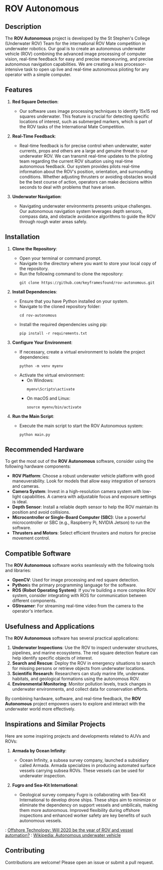 # ROV Autonomous

## Description
The **ROV Autonomous** project is developed by the St Stephen's College (Underwater ROV) Team for the international ROV Mate competition in underwater robotics. Our goal is to create an autonomous underwater vehicle (ROV) combining the advanced image processing of computer vision, real-time feedback for easy and precise manoeuvring, and precise autonomous navigation capabilities. We are creating a less processor-intensive task to open up live and real-time autonomous piloting for any operator with a simple computer.


## Features

1. **Red Square Detection**:
   - Our software uses image processing techniques to identify 15x15 red squares underwater. This feature is crucial for detecting specific locations of interest, such as submerged markers, which is part of the ROV tasks of the International Mate Competition. 

2. **Real-Time Feedback**:
   - Real-time feedback is for precise control when underwater, water currents, props and others are a large and genuine threat to our underwater ROV. We can transmit real-time updates to the piloting team regarding the current ROV situation using real-time autonomous feedback. Our system provides pilots real-time information about the ROV's position, orientation, and surrounding conditions. Whether adjusting thrusters or avoiding obstacles would be the best course of action, operators can make decisions within seconds to deal with problems that have arisen.

3. **Underwater Navigation**:
   - Navigating underwater environments presents unique challenges. Our autonomous navigation system leverages depth sensors, compass data, and obstacle avoidance algorithms to guide the ROV through rough water areas safely. 

## Installation
1. **Clone the Repository**:
   - Open your terminal or command prompt.
   - Navigate to the directory where you want to store your local copy of the repository.
   - Run the following command to clone the repository:
     ```
     git clone https://github.com/keyframesfound/rov-autonomous.git
     ```

2. **Install Dependencies**:
   - Ensure that you have Python installed on your system.
   - Navigate to the cloned repository folder:
     ```
     cd rov-autonomous
     ```
   - Install the required dependencies using pip:
     ```
     pip install -r requirements.txt
     ```

3. **Configure Your Environment**:
   - If necessary, create a virtual environment to isolate the project dependencies:
     ```
     python -m venv myenv
     ```
   - Activate the virtual environment:
     - On Windows:
       ```
       myenv\Scripts\activate
       ```
     - On macOS and Linux:
       ```
       source myenv/bin/activate
       ```

4. **Run the Main Script**:
   - Execute the main script to start the ROV Autonomous system:
     ```
     python main.py
     ```

## Recommended Hardware

To get the most out of the **ROV Autonomous** software, consider using the following hardware components:

- **ROV Platform**: Choose a robust underwater vehicle platform with good maneuverability. Look for models that allow easy integration of sensors and cameras.
- **Camera System**: Invest in a high-resolution camera system with low-light capabilities. A camera with adjustable focus and exposure settings is ideal.
- **Depth Sensor**: Install a reliable depth sensor to help the ROV maintain its position and avoid collisions.
- **Microcontroller or Single-Board Computer (SBC)**: Use a powerful microcontroller or SBC (e.g., Raspberry Pi, NVIDIA Jetson) to run the software.
- **Thrusters and Motors**: Select efficient thrusters and motors for precise movement control.

## Compatible Software

The **ROV Autonomous** software works seamlessly with the following tools and libraries:

- **OpenCV**: Used for image processing and red square detection.
- **Python**is the primary programming language for the software.
- **ROS (Robot Operating System)**: If you're building a more complex ROV system, consider integrating with ROS for communication between different components.
- **GStreamer**: For streaming real-time video from the camera to the operator's interface.

## Usefulness and Applications

The **ROV Autonomous** software has several practical applications:

1. **Underwater Inspections**: Use the ROV to inspect underwater structures, pipelines, and marine ecosystems. The red square detection feature can help identify specific objects of interest.
2. **Search and Rescue**: Deploy the ROV in emergency situations to search for missing persons or retrieve objects from underwater locations.
3. **Scientific Research**: Researchers can study marine life, underwater habitats, and geological formations using the autonomous ROV.
4. **Environmental Monitoring**: Monitor pollution levels, track changes in underwater environments, and collect data for conservation efforts.

By combining hardware, software, and real-time feedback, the **ROV Autonomous** project empowers users to explore and interact with the underwater world more effectively.

## Inspirations and Similar Projects

Here are some inspiring projects and developments related to AUVs and ROVs:

1. **Armada by Ocean Infinity**:
   - Ocean Infinity, a subsea survey company, launched a subsidiary called Armada. Armada specializes in producing automated surface vessels carrying subsea ROVs. These vessels can be used for underwater inspection.

2. **Fugro and Sea-Kit International**:
   - Geological survey company Fugro is collaborating with Sea-Kit International to develop drone ships. These ships aim to minimize or eliminate the dependency on support vessels and umbilicals, making them more autonomous. Improved flexibility during offshore inspections and enhanced worker safety are key benefits of such autonomous vessels.


: [Offshore Technology: Will 2020 be the year of ROV and vessel automation?](https://www.offshore-technology.com/features/vessel-automated-uavs-rovs-offshore/)
: [Wikipedia: Autonomous underwater vehicle](https://en.wikipedia.org/wiki/Autonomous_underwater_vehicle)

## Contributing

Contributions are welcome! Please open an issue or submit a pull request.
